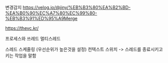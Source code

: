 변경감지
https://velog.io/@jiny/%EB%B3%80%EA%B2%BD-%EA%B0%90%EC%A7%80%EC%99%80-%EB%B3%91%ED%95%A9Merge

https://thevc.kr/


프로세스와 쓰레드 
멀티스레드 

스레드 스케줄링 (우선순위가 높은것을 설정) 
컨텍스트 스위치 -> 스레드를 종료시키고 키는 작업을 말함